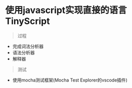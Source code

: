 # 使用javascript实现直接的语言TinyScript

>过程
- 完成词法分析器
- 语法分析器
- 解释器



>测试
- 使用mocha测试框架(Mocha Test Explorer的vscode插件)